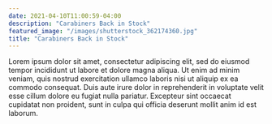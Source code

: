 ```yaml
---
date: 2021-04-10T11:00:59-04:00
description: "Carabiners Back in Stock"
featured_image: "/images/shutterstock_362174360.jpg"
title: "Carabiners Back in Stock"
---
```


Lorem ipsum dolor sit amet, consectetur adipiscing elit, sed do eiusmod tempor incididunt ut labore et dolore magna aliqua. Ut enim ad minim veniam, quis nostrud exercitation ullamco laboris nisi ut aliquip ex ea commodo consequat. Duis aute irure dolor in reprehenderit in voluptate velit esse cillum dolore eu fugiat nulla pariatur. Excepteur sint occaecat cupidatat non proident, sunt in culpa qui officia deserunt mollit anim id est laborum.